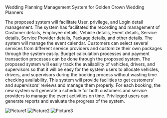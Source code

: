 Wedding Planning Management System for Golden Crown Wedding Planners

The proposed system will facilitate User, privilege, and Login detail management.
The system has facilitated the recording and management of Customer details, Employee details, Vehicle details, Event details, Service details, Service Provider details, Package details, and other details.
The system will manage the event calendar.
Customers can select several services from different service providers and customize their own packages through the system easily.
Budget calculation processes and payment transaction processes can be done through the proposed system. 
The proposed system will easily track the availability of vehicles, drivers, and supervisors so that it will be easy for the system users to allocate vehicles, drivers, and supervisors during the booking process without wasting time checking availability.
This system will provide facilities to get customers’ and supervisors’ reviews and manage them properly.
For each booking, the new system will generate a schedule for both customers and service providers to manage the event activities on time. Privileged users can generate reports and evaluate the progress of the system.


![Picture1](https://github.com/Induma-nadeeshani/Wedding-Planner/assets/66290152/78971e60-aa87-4a34-ac2f-994e97f26a92)
![Picture2](https://github.com/Induma-nadeeshani/Wedding-Planner/assets/66290152/be2198ac-2556-4991-8d45-f432c7cae84a)
![Picture3](https://github.com/Induma-nadeeshani/Wedding-Planner/assets/66290152/64f90221-7af3-4de4-b3aa-fda8ca2bccde)
